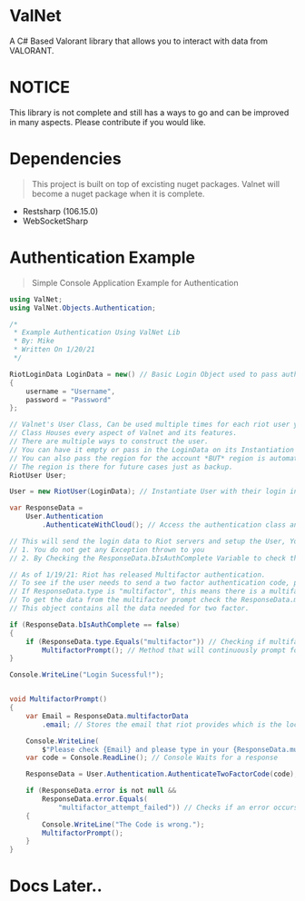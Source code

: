 # ValNet
A C# Based Valorant library that allows you to interact with data from VALORANT.

# NOTICE
This library is not complete and still has a ways to go and can be improved in many aspects. Please contribute if you would like.

# Dependencies
> This project is built on top of excisting nuget packages. Valnet will become a nuget package when it is complete.

- Restsharp (106.15.0)
- WebSocketSharp


# Authentication Example

> Simple Console Application Example for Authentication

```csharp
using ValNet;
using ValNet.Objects.Authentication;

/*
 * Example Authentication Using ValNet Lib
 * By: Mike
 * Written On 1/20/21
 */

RiotLoginData LoginData = new() // Basic Login Object used to pass authentication data to riot servers.
{
    username = "Username",
    password = "Password"
};

// Valnet's User Class, Can be used multiple times for each riot user you want to actively login to.
// Class Houses every aspect of Valnet and its features.
// There are multiple ways to construct the user.
// You can have it empty or pass in the LoginData on its Instantiation
// You can also pass the region for the account *BUT* region is automatically gotten when authenticating.
// The region is there for future cases just as backup.
RiotUser User;

User = new RiotUser(LoginData); // Instantiate User with their login information

var ResponseData =
    User.Authentication
        .AuthenticateWithCloud(); // Access the authentication class and login with cloud to use login data. Store the Response.

// This will send the login data to Riot servers and setup the User, You can check if everything went well if
// 1. You do not get any Exception thrown to you
// 2. By Checking the ResponseData.bIsAuthComplete Variable to check the status. If True you are good to go.

// As of 1/19/21: Riot has released Multifactor authentication. 
// To see if the user needs to send a two factor authentication code, please check the response data.
// If ResponseData.type is "multifactor", this means there is a multifactor code required.
// To get the data from the multifactor prompt check the ResponseData.multifactorData object.
// This object contains all the data needed for two factor.

if (ResponseData.bIsAuthComplete == false)
{
    if (ResponseData.type.Equals("multifactor")) // Checking if multifactor is needed.
        MultifactorPrompt(); // Method that will continuously prompt for the second code.
}

Console.WriteLine("Login Sucessful!");


void MultifactorPrompt()
{
    var Email = ResponseData.multifactorData
        .email; // Stores the email that riot provides which is the location the code is sent to.

    Console.WriteLine(
        $"Please check {Email} and please type in your {ResponseData.multifactorData.multiFactorCodeLength} digit code. ");
    var code = Console.ReadLine(); // Console Waits for a response

    ResponseData = User.Authentication.AuthenticateTwoFactorCode(code); // Sends the code to riot servers.

    if (ResponseData.error is not null &&
        ResponseData.error.Equals(
            "multifactor_attempt_failed")) // Checks if an error occurs, and if the error is showing that the wrong code was entered.
    {
        Console.WriteLine("The Code is wrong.");
        MultifactorPrompt();
    }
}


```

# Docs Later..
